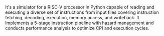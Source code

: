 It's a simulator for a RISC-V processor in Python
capable of reading and executing a diverse set of instructions from input files
covering instruction fetching, decoding, execution, memory access, and writeback.
It Implements a 5-stage instruction pipeline with hazard management and conducts performance analysis to optimize CPI and execution cycles.
